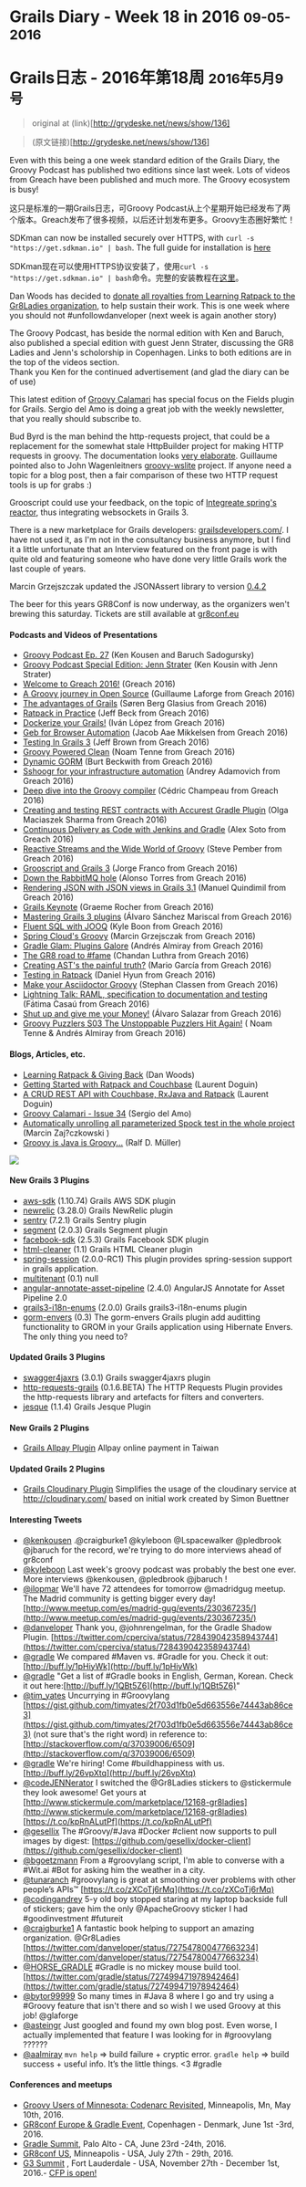 
# Grails Diary - Week 18 in 2016 <small>09-05-2016</small>

# Grails日志 - 2016年第18周 <small>2016年5月9号</small>

> original at (link)[http://grydeske.net/news/show/136]

>(原文链接)[http://grydeske.net/news/show/136]

Even with this being a one week standard edition of the Grails Diary, the Groovy Podcast has published two editions since last week. Lots of videos from Greach have been published and much more. The Groovy ecosystem is busy!

这只是标准的一期Grails日志，可Groovy Podcast从上个星期开始已经发布了两个版本。Greach发布了很多视频，以后还计划发布更多。Groovy生态圈好繁忙！   

SDKman can now be installed securely over HTTPS, with `curl -s "https://get.sdkman.io" | bash`. The full guide for installation is [here](http://sdkman.io/install.html)

SDKman现在可以使用HTTPS协议安装了，使用`curl -s "https://get.sdkman.io" | bash`命令。完整的安装教程在[这里](http://sdkman.io/install.html)。      

Dan Woods has decided to [donate all royalties from Learning Ratpack to the Gr8Ladies organization](http://danveloper.github.io/learning-ratpack-giving-back.html), to help sustain their work. This is one week where you should not #unfollowdanveloper (next week is again another story)


The Groovy Podcast, has beside the normal edition with Ken and Baruch, also published a special edition with guest Jenn Strater, discussing the GR8 Ladies and Jenn's scholorship in Copenhagen. Links to both editions are in the top of the videos section.  
 Thank you Ken for the continued advertisement (and glad the diary can be of use)

This latest edition of [Groovy Calamari](http://groovycalamari.com/issues/34) has special focus on the Fields plugin for Grails. Sergio del Amo is doing a great job with the weekly newsletter, that you really should subscribe to.

Bud Byrd is the man behind the http-requests project, that could be a replacement for the somewhat stale HttpBuilder project for making HTTP requests in groovy. The documentation looks <a href="" target="_blank">very elaborate</a>. Guillaume pointed also to John Wagenleitners [groovy-wslite](https://github.com/jwagenleitner/groovy-wslite) project. If anyone need a topic for a blog post, then a fair comparison of these two HTTP request tools is up for grabs :)

Grooscript could use your feedback, on the topic of [Integreate spring's reactor](https://github.com/chiquitinxx/grooscript-grails3-plugin/issues/8), thus integrating websockets in Grails 3.

There is a new marketplace for Grails developers: [grailsdevelopers.com/](http://grailsdevelopers.com/). I have not used it, as I'm not in the consultancy business anymore, but I find it a little unfortunate that an Interview featured on the front page is with quite old and featuring someone who have done very little Grails work the last couple of years.

Marcin Grzejszczak updated the JSONAssert library to version [0.4.2](https://github.com/marcingrzejszczak/jsonassert/releases/tag/jsonassert-0.4.2)

The beer for this years GR8Conf is now underway, as the organizers wen't brewing this saturday. Tickets are still available at [gr8conf.eu](http://gr8conf.eu/)

#### Podcasts and Videos of Presentations

*   [Groovy Podcast Ep. 27](https://www.youtube.com/watch?v=PGgrk13lyeU) (Ken Kousen and Baruch Sadogursky)
*   [Groovy Podcast Special Edition: Jenn Strater](https://www.youtube.com/watch?v=C24gPP0rWuQ) (Ken Kousin with Jenn Strater)
*   [Welcome to Greach 2016!](https://www.youtube.com/watch?v=W5zw3qYAae8) (Greach 2016)
*   [A Groovy journey in Open Source](https://www.youtube.com/watch?v=J5MaT3g6LUE) (Guillaume Laforge from Greach 2016)
*   [The advantages of Grails](https://www.youtube.com/watch?v=aaf9hx0htb4) (Søren Berg Glasius from Greach 2016)
*   [Ratpack in Practice](https://www.youtube.com/watch?v=X2FGgavaNHg) (Jeff Beck from Greach 2016)
*   [Dockerize your Grails!](https://www.youtube.com/watch?v=Ctf-vy37GRk) (Iván López from Greach 2016)
*   [Geb for Browser Automation](https://www.youtube.com/watch?v=FJjDoKJFJiA) (Jacob Aae Mikkelsen from Greach 2016)
*   [Testing In Grails 3](https://www.youtube.com/watch?v=SIQ_qS1BQDY) (Jeff Brown from Greach 2016)
*   [Groovy Powered Clean](https://www.youtube.com/watch?v=8z0jYvc5z_I) (Noam Tenne from Greach 2016)
*   [Dynamic GORM](https://www.youtube.com/watch?v=i6k4A2iaFbY) (Burt Beckwith from Greach 2016)
*   [Sshoogr for your infrastructure automation](https://www.youtube.com/watch?v=5Q5IBIlkrOk) (Andrey Adamovich from Greach 2016)
*   [Deep dive into the Groovy compiler](https://www.youtube.com/watch?v=cuwPlWxUhVM) (Cédric Champeau from Greach 2016)
*   [Creating and testing REST contracts with Accurest Gradle Plugin](https://www.youtube.com/watch?v=zJx1klEc9MY) (Olga Maciaszek Sharma from Greach 2016)
*   [Continuous Delivery as Code with Jenkins and Gradle](https://www.youtube.com/watch?v=cEPbq2I0cWY) (Alex Soto from Greach 2016)
*   [Reactive Streams and the Wide World of Groovy](https://www.youtube.com/watch?v=zCbN6nEgbV8) (Steve Pember from Greach 2016)
*   [Grooscript and Grails 3](https://www.youtube.com/watch?v=HJT_cU5Cs_Q) (Jorge Franco from Greach 2016)
*   [Down the RabbitMQ hole](https://www.youtube.com/watch?v=6IiaRLM7ZFY) (Alonso Torres from Greach 2016)
*   [Rendering JSON with JSON views in Grails 3.1](https://www.youtube.com/watch?v=B3ZblSoDJaM) (Manuel Quindimil from Greach 2016)
*   [Grails Keynote](https://www.youtube.com/watch?v=jQsSJBv0u-c) (Graeme Rocher from Greach 2016)
*   [Mastering Grails 3 plugins](https://www.youtube.com/watch?v=YL3dr_nwFdE) (Álvaro Sánchez Mariscal from Greach 2016)
*   [Fluent SQL with JOOQ](https://www.youtube.com/watch?v=JUuN5maZO1A) (Kyle Boon from Greach 2016)
*   [Spring Cloud's Groovy](https://www.youtube.com/watch?v=ioacZuzGwKU) (Marcin Grzejsczak from Greach 2016)
*   [Gradle Glam: Plugins Galore](https://www.youtube.com/watch?v=B_pmupVNXCE) (Andrés Almiray from Greach 2016)
*   [The GR8 road to #fame](https://www.youtube.com/watch?v=LqYIHoDiXJw) (Chandan Luthra from Greach 2016)
*   [Creating AST's the painful truth?](https://www.youtube.com/watch?v=kP8it5R7dXI) (Mario García from Greach 2016)
*   [Testing in Ratpack](https://www.youtube.com/watch?v=qqPSSpFOvts) (Daniel Hyun from Greach 2016)
*   [Make your Asciidoctor Groovy](https://www.youtube.com/watch?v=TPZZF3gAE50) (Stephan Classen from Greach 2016)
*   [Lightning Talk: RAML, specification to documentation and testing](https://www.youtube.com/watch?v=WW0ITt5Hvek) (Fátima Casaú from Greach 2016)
*   [Shut up and give me your Money!](https://www.youtube.com/watch?v=kSVi4bt9g_w) (Álvaro Salazar from Greach 2016)
*   [Groovy Puzzlers S03 The Unstoppable Puzzlers Hit Again!](https://www.youtube.com/watch?v=7SlrX-MdsBg) ( Noam Tenne & Andrés Almiray from Greach 2016)

#### Blogs, Articles, etc.

*   [Learning Ratpack & Giving Back](http://danveloper.github.io/learning-ratpack-giving-back.html) (Dan Woods)
*   [Getting Started with Ratpack and Couchbase](http://blog.couchbase.com/2016/april/getting-started-ratpack-couchbase) (Laurent Doguin)
*   [A CRUD REST API with Couchbase, RxJava and Ratpack](http://blog.couchbase.com/2016/april/crud-rest-api-couchbase-rxjava-ratpack) (Laurent Doguin)
*   [Groovy Calamari - Issue 34](http://groovycalamari.com/issues/34) (Sergio del Amo)
*   [Automatically unrolling all parameterized Spock test in the whole project](https://solidsoft.wordpress.com/2016/05/05/automatically-unrolling-all-parameterized-spock-test-in-the-whole-project/) (Marcin Zaj?czkowski )
*   [Groovy is Java is Groovy...](https://rdmueller.github.io/Groovy-is-Java/) (Ralf D. Müller)

[![](http://grydeske.net/fileUploader/show/43)](http://gr8conf.eu/#/)

#### New Grails 3 Plugins

*   [aws-sdk](https://bintray.com/agorapulse/plugins/aws-sdk/view) (1.10.74) Grails AWS SDK plugin
*   [newrelic](https://bintray.com/agorapulse/plugins/newrelic/view) (3.28.0) Grails NewRelic plugin
*   [sentry](https://bintray.com/agorapulse/plugins/sentry/view) (7.2.1) Grails Sentry plugin
*   [segment](https://bintray.com/agorapulse/plugins/segment/view) (2.0.3) Grails Segment plugin
*   [facebook-sdk](https://bintray.com/agorapulse/plugins/facebook-sdk/view) (2.5.3) Grails Facebook SDK plugin
*   [html-cleaner](https://bintray.com/agorapulse/plugins/html-cleaner/view) (1.1) Grails HTML Cleaner plugin
*   [spring-session](https://bintray.com/jeetmp3/plugins/spring-session/view) (2.0.0-RC1) This plugin provides spring-session support in grails application.
*   [multitenant](https://bintray.com/troutbird/plugins/multitenant/view) (0.1) null
*   [angular-annotate-asset-pipeline](https://bintray.com/craigburke/asset-pipeline/angular-annotate-asset-pipeline/view) (2.4.0) AngularJS Annotate for Asset Pipeline 2.0
*   [grails3-i18n-enums](https://bintray.com/sbglasius/plugins/org.grails.plugins:grails3-i18n-enums/view) (2.0.0) Grails grails3-i18n-enums plugin
*   [gorm-envers](https://bintray.com/yingliang-du/plugins/org.grails.plugins:gorm-envers/view) (0.3) The gorm-envers Grails plugin add auditting functionality to GROM in your Grails application using Hibernate Envers. The only thing you need to?

#### Updated Grails 3 Plugins

*   [swagger4jaxrs](https://bintray.com/donald-jackson/plugins/swagger4jaxrs/view) (3.0.1) Grails swagger4jaxrs plugin
*   [http-requests-grails](https://bintray.com/budjb/grails-plugins/http-requests-grails/view) (0.1.6.BETA) The HTTP Requests Plugin provides the http-requests library and artefacts for filters and converters.
*   [jesque](https://bintray.com/ctoestreich/grails-plugins/jesque/view) (1.1.4) Grails Jesque Plugin

#### New Grails 2 Plugins

*   [Grails Allpay Plugin](https://grails.org/plugin/allpay) Allpay online payment in Taiwan

#### Updated Grails 2 Plugins

*   [Grails Cloudinary Plugin](https://grails.org/plugin/cloudinary) Simplifies the usage of the cloudinary service at http://cloudinary.com/ based on initial work created by Simon Buettner

#### Interesting Tweets

*   [@kenkousen](https://twitter.com/kenkousen/status/729707318397554688) .@craigburke1 @kyleboon @Lspacewalker @pledbrook @jbaruch for the record, we're trying to do more interviews ahead of gr8conf
*   [@kyleboon](https://twitter.com/kyleboon/status/729648355224084480) Last week's groovy podcast was probably the best one ever. More interviews @kenkousen, @pledbrook @jbaruch !
*   [@ilopmar](https://twitter.com/ilopmar/status/729608055936176128) We'll have 72 attendees for tomorrow @madridgug meetup. The Madrid community is getting bigger every day! [http://www.meetup.com/es/madrid-gug/events/230367235/](http://www.meetup.com/es/madrid-gug/events/230367235/)
*   [@danveloper](https://twitter.com/danveloper/status/729546472153358337) Thank you, @johnrengelman, for the Gradle Shadow Plugin. [https://twitter.com/cperciva/status/728439042358943744](https://twitter.com/cperciva/status/728439042358943744)
*   [@gradle](https://twitter.com/gradle/status/729341617245663233) We compared #Maven vs. #Gradle for you. Check it out: [http://buff.ly/1pHiyWk](http://buff.ly/1pHiyWk)
*   [@gradle](https://twitter.com/gradle/status/729023347938471936) "Get a list of #Gradle books in English, German, Korean. Check it out here:[http://buff.ly/1QBt5Z6](http://buff.ly/1QBt5Z6)"
*   [@tim_yates](https://twitter.com/tim_yates/status/728324338127097857) Uncurrying in #Groovylang [https://gist.github.com/timyates/2f703d1fb0e5d663556e74443ab86ce3](https://gist.github.com/timyates/2f703d1fb0e5d663556e74443ab86ce3) (not sure that's the right word) in reference to: [http://stackoverflow.com/q/37039006/6509](http://stackoverflow.com/q/37039006/6509)
*   [@gradle](https://twitter.com/gradle/status/728299749821042688) We're hiring! Come #buildhappiness with us. [http://buff.ly/26vpXtq](http://buff.ly/26vpXtq)
*   [@codeJENNerator](https://twitter.com/codeJENNerator/status/728252455880826880) I switched the @Gr8Ladies stickers to @stickermule they look awesome! Get yours at [http://www.stickermule.com/marketplace/12168-gr8ladies](http://www.stickermule.com/marketplace/12168-gr8ladies) [https://t.co/kpRnALutPf](https://t.co/kpRnALutPf)
*   [@gesellix](https://twitter.com/gesellix/status/728195896849125376) The #Groovy/#Java #Docker #client now supports to pull images by digest: [https://github.com/gesellix/docker-client](https://github.com/gesellix/docker-client)
*   [@bgoetzmann](https://twitter.com/bgoetzmann/status/727826699782660096) From a #groovylang script, I'm able to converse with a #Wit.ai #Bot for asking him the weather in a city.
*   [@tunaranch](https://twitter.com/tunaranch/status/727697511855489025) #groovylang is great at smoothing over problems with other people’s APIs™ [https://t.co/zXCoTj6rMq](https://t.co/zXCoTj6rMq)
*   [@codingandrey](https://twitter.com/codingandrey/status/727563053009620992) 5-y old boy stopped staring at my laptop backside full of stickers; gave him the only @ApacheGroovy sticker I had #goodinvestment #futureit
*   [@craigburke1](https://twitter.com/craigburke1/status/727557233077260289) A fantastic book helping to support an amazing organization. @Gr8Ladies [https://twitter.com/danveloper/status/727547800477663234](https://twitter.com/danveloper/status/727547800477663234)
*   [@HORSE_GRADLE](https://twitter.com/HORSE_GRADLE/status/727499994593394689) #Gradle is no mickey mouse build tool. [https://twitter.com/gradle/status/727499471978942464](https://twitter.com/gradle/status/727499471978942464)
*   [@bytor99999](https://twitter.com/bytor99999/status/727470850136498176) So many times in #Java 8 where I go and try using a #Groovy feature that isn't there and so wish I we used Groovy at this job! @glaforge
*   [@asteingr](https://twitter.com/asteingr/status/727458212841148417) Just googled and found my own blog post. Even worse, I actually implemented that feature I was looking for in #groovylang ??????
*   [@aalmiray](https://twitter.com/aalmiray/status/727393843532959744) `mvn help` => build failure + cryptic error. `gradle help` => build success + useful info. It’s the little things. <3 #gradle

#### Conferences and meetups

*   [Groovy Users of Minnesota: Codenarc Revisited](http://www.meetup.com/groovymn/events/230230141/), Minneapolis, Mn, May 10th, 2016.
*   [GR8conf Europe & Gradle Event](http://gr8conf.eu/), Copenhagen - Denmark, June 1st -3rd, 2016.
*   [Gradle Summit](http://gradlesummit.com), Palo Alto - CA, June 23rd -24th, 2016.
*   [GR8conf US](http://gr8conf.us/), Minneapolis - USA, July 27th - 29th, 2016.
*   [G3 Summit](https://g3summit.com) , Fort Lauderdale - USA, November 27th - December 1st, 2016.- [CFP is open!](https://g3summit.com/home/speaker_request)
